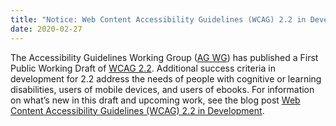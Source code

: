 ```yaml
---
title: "Notice: Web Content Accessibility Guidelines (WCAG) 2.2 in Development"
date: 2020-02-27
---
```

<p>The Accessibility Guidelines Working Group (<a href="https://www.w3.org/WAI/GL/">AG WG</a>) has published a First Public Working Draft of <a href="https://www.w3.org/TR/WCAG22/">WCAG 2.2</a>. Additional success criteria in development for 2.2 address the needs of people with cognitive or learning disabilities, users of mobile devices, and users of ebooks. For information on what’s new in this draft and upcoming work, see the blog post <a href="https://www.w3.org/blog/2020/02/wcag-22-in-development/">Web Content Accessibility Guidelines (WCAG) 2.2 in Development</a>.</p>
